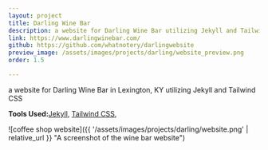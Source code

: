 ```yaml
---
layout: project
title: Darling Wine Bar
description: a website for Darling Wine Bar utilizing Jekyll and Tailwind CSS
link: https://www.darlingwinebar.com/
github: https://github.com/whatnotery/darlingwebsite
preview_image: /assets/images/projects/darling/website_preview.png
order: 1.5

---
```


a website for Darling Wine Bar in Lexington, KY utilizing Jekyll and Tailwind CSS

**Tools Used:**[Jekyll](https://jekyllrb.com/), [Tailwind CSS](https://tailwindcss.com/),


![coffee shop website]({{ '/assets/images/projects/darling/website.png' | relative_url }} "A screenshot of the wine bar website")
